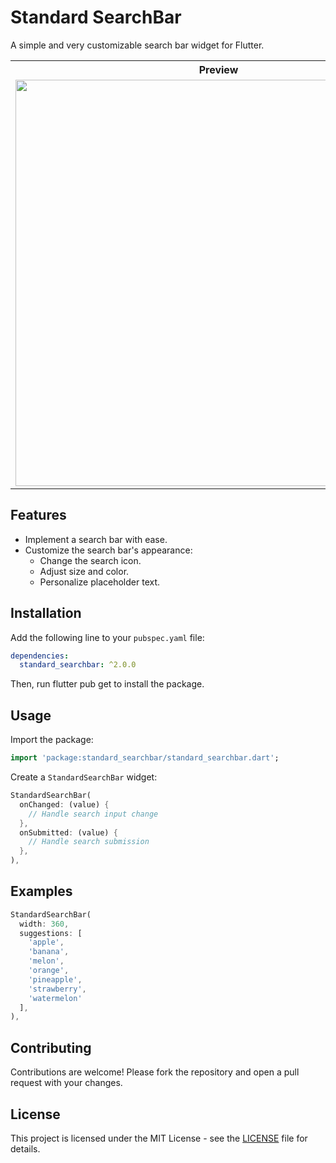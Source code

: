 # Standard SearchBar

A simple and very customizable search bar widget for Flutter.

<table>
  <tr>
    <th>Preview</th>
    <th>Code</th>
  </tr>
  <tr>
    <td><img src="https://raw.githubusercontent.com/ManelRosPuig/StandardSearchBar/main/images/Standard%20SearchBar%202.0.gif" width=650></td>
    <td><img src="https://raw.githubusercontent.com/ManelRosPuig/StandardSearchBar/main/images/Standard%20SearchBar%202.0%20Code.png"></td>
  </tr>
</table>

## Features

- Implement a search bar with ease.
- Customize the search bar's appearance:
  - Change the search icon.
  - Adjust size and color.
  - Personalize placeholder text.

## Installation

Add the following line to your `pubspec.yaml` file:

```yaml
dependencies:
  standard_searchbar: ^2.0.0
```

Then, run flutter pub get to install the package.

## Usage

Import the package:

```dart
import 'package:standard_searchbar/standard_searchbar.dart';
```

Create a `StandardSearchBar` widget:

```dart
StandardSearchBar(
  onChanged: (value) {
    // Handle search input change
  },
  onSubmitted: (value) {
    // Handle search submission
  },
),
```

## Examples

```dart
StandardSearchBar(
  width: 360,
  suggestions: [
    'apple',
    'banana',
    'melon',
    'orange',
    'pineapple',
    'strawberry',
    'watermelon'
  ],
),
```

## Contributing

Contributions are welcome! Please fork the repository and open a pull request with your changes.

## License

This project is licensed under the MIT License - see the [LICENSE](LICENSE) file for details.
